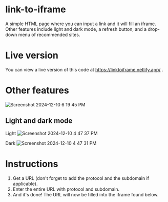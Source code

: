 # link-to-iframe
A simple HTML page where you can input a link and it will fill an iframe. Other features include light and dark mode, a refresh button, and a drop-down menu of recommended sites.
# Live version
You can view a live version of this code at https://linktoiframe.netlify.app/ .
# Other features
![Screenshot 2024-12-10 6 19 45 PM](https://github.com/user-attachments/assets/0f407406-60cc-4494-8e99-8cd0e54e89d5)
## Light and dark mode
Light
![Screenshot 2024-12-10 4 47 37 PM](https://github.com/user-attachments/assets/527d1a18-cfeb-4ce5-bc11-c1fc725c8754)

Dark
![Screenshot 2024-12-10 4 47 31 PM](https://github.com/user-attachments/assets/c1d85f9e-cfa9-4e28-bc22-8505118dfe32)
# Instructions
1. Get a URL (don't forget to add the protocol and the subdomain if applicable).
2. Enter the entire URL with protocol and subdomain.
3. And it's done! The URL will now be filled into the iframe found below.

